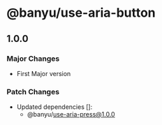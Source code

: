 # @banyu/use-aria-button

## 1.0.0

### Major Changes

- First Major version

### Patch Changes

- Updated dependencies []:
  - @banyu/use-aria-press@1.0.0
